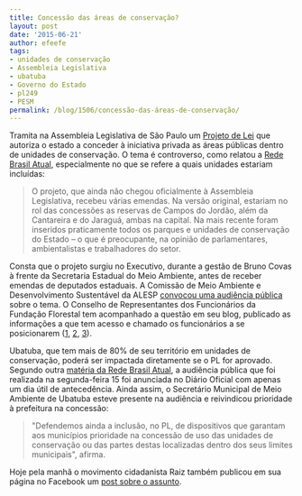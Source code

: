 ```yaml
---
title: Concessão das áreas de conservação?
layout: post
date: '2015-06-21'
author: efeefe
tags:
- unidades de conservação
- Assembleia Legislativa
- ubatuba
- Governo do Estado
- pl249
- PESM
permalink: /blog/1506/concessão-das-áreas-de-conservação/
---
```


Tramita na Assembleia Legislativa de São Paulo um [Projeto de Lei](http://www.redebrasilatual.com.br/ambiente/2015/06/audiencia-publica-vai-discutir-proposta-de-alckmin-de-privatizacao-das-areas-florestais-de-sp-6371.html "http://www.redebrasilatual.com.br/ambiente/2015/06/audiencia-publica-vai-discutir-proposta-de-alckmin-de-privatizacao-das-areas-florestais-de-sp-6371.html") que autoriza o estado a conceder à iniciativa privada as áreas públicas dentro de unidades de conservação. O tema é controverso, como relatou a [Rede Brasil Atual](http://www.redebrasilatual.com.br/ambiente/2015/06/audiencia-publica-vai-discutir-proposta-de-alckmin-de-privatizacao-das-areas-florestais-de-sp-6371.html "http://www.redebrasilatual.com.br/ambiente/2015/06/audiencia-publica-vai-discutir-proposta-de-alckmin-de-privatizacao-das-areas-florestais-de-sp-6371.html"), especialmente no que se refere a quais unidades estariam incluídas:

> O projeto, que ainda não chegou oficialmente à Assembleia Legislativa, recebeu várias emendas. Na versão original, estariam no rol das concessões as reservas de Campos do Jordão, além da Cantareira e do Jaraguá, ambas na capital. Na mais recente foram inseridos praticamente todos os parques e unidades de conservação do Estado – o que é preocupante, na opinião de parlamentares, ambientalistas e trabalhadores do setor.

Consta que o projeto surgiu no Executivo, durante a gestão de Bruno Covas à frente da Secretaria Estadual do Meio Ambiente, antes de receber emendas de deputados estaduais. A Comissão de Meio Ambiente e Desenvolvimento Sustentável da ALESP [convocou uma audiência pública](http://www.al.sp.gov.br/noticia/?id=364596 "http://www.al.sp.gov.br/noticia/?id=364596") sobre o tema. O Conselho de Representantes dos Funcionários da Fundação Florestal tem acompanhado a questão em seu blog, publicado as informações a que tem acesso e chamado os funcionários a se posicionarem ([1](http://blogdocrf.blogspot.com.br/2015/05/concessao-de-uso-de-areas-publicas.html "http://blogdocrf.blogspot.com.br/2015/05/concessao-de-uso-de-areas-publicas.html"), [2](http://blogdocrf.blogspot.com.br/2015/05/vamos-todos-alesp.html "http://blogdocrf.blogspot.com.br/2015/05/vamos-todos-alesp.html"), [3](http://blogdocrf.blogspot.com.br/2015/06/audiencia-publica-sobre-o-pl-2492013.html "http://blogdocrf.blogspot.com.br/2015/06/audiencia-publica-sobre-o-pl-2492013.html")).

Ubatuba, que tem mais de 80% de seu território em unidades de conservação, poderá ser impactada diretamente se o PL for aprovado. Segundo outra [matéria da Rede Brasil Atual](http://www.redebrasilatual.com.br/ambiente/2015/06/prefeitura-de-ubatuba-quer-prioridade-em-concessao-de-uso-do-parque-da-serra-do-mar-5589.html "http://www.redebrasilatual.com.br/ambiente/2015/06/prefeitura-de-ubatuba-quer-prioridade-em-concessao-de-uso-do-parque-da-serra-do-mar-5589.html"), a audiência pública que foi realizada na segunda-feira 15 foi anunciada no Diário Oficial com apenas um dia útil de antecedência. Ainda assim, o Secretário Municipal de Meio Ambiente de Ubatuba esteve presente na audiência e reivindicou prioridade à prefeitura na concessão:

> "Defendemos ainda a inclusão, no PL, de dispositivos que garantam aos municípios prioridade na concessão de uso das unidades de conservação ou das partes destas localizadas dentro dos seus limites municipais", afirma.

Hoje pela manhã o movimento cidadanista Raiz também publicou em sua página no Facebook um [post sobre o assunto](https://www.facebook.com/RaizMovimentoCidadanista/photos/a.444916888990521.1073741828.443601715788705/486162344865975/?type=1 "https://www.facebook.com/RaizMovimentoCidadanista/photos/a.444916888990521.1073741828.443601715788705/486162344865975/?type=1").
